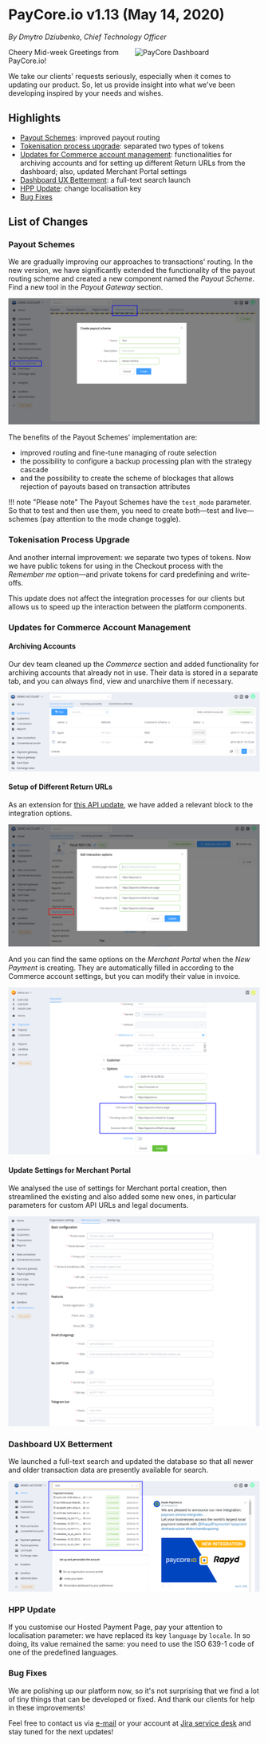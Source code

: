 # **PayCore.io v1.13 (May 14, 2020)**

*By Dmytro Dziubenko, Chief Technology Officer*

<img src="/release-notes/archive/2020/images/v1.13/paycore_illustration_newstyle-1-770x400.jpg" alt="PayCore Dashboard" style="width: 250px; float: right; padding-left: 10px;">

Cheery Mid-week Greetings from PayCore.io!

We take our clients' requests seriously, especially when it comes to updating our product. So, let us provide insight into what we've been developing inspired by your needs and wishes.

## Highlights

* [Payout Schemes](#payout-schemes): improved payout routing
* [Tokenisation process upgrade](#tokenisation-process-upgrade): separated two types of tokens
* [Updates for Commerce account management](#updates-for-commerce-account-management): functionalities for archiving accounts and for setting up different Return URLs from the dashboard; also, updated Merchant Portal settings
* [Dashboard UX Betterment](#dashboard-ux-betterment): a full-text search launch
* [HPP Update](#hpp-update): change localisation key
* [Bug Fixes](#bug-fixes)

## List of Changes

### Payout Schemes

We are gradually improving our approaches to transactions' routing. In the new version, we have significantly extended the functionality of the payout routing scheme and created a new component named the *Payout Scheme*. Find a new tool in the *Payout Gateway* section.

![Payout scheme](images/v1.13/new-payout-scheme.png)

The benefits of the Payout Schemes' implementation are:

* improved routing and fine-tune managing of route selection
* the possibility to configure a backup processing plan with the strategy cascade
* and the possibility to create the scheme of blockages that allows rejection of payouts based on transaction attributes

!!! note "Please note"
    The Payout Schemes have the `test_mode` parameter. So that to test and then use them, you need to create both&mdash;test and live&mdash;schemes (pay attention to the mode change toggle).

### Tokenisation Process Upgrade

And another internal improvement: we separate two types of tokens. Now we have public tokens for using in the Checkout process with the *Remember me* option—and private tokens for card predefining and write-offs.

This update does not affect the integration processes for our clients but allows us to speed up the interaction between the platform components.

### Updates for Commerce Account Management

#### Archiving Accounts

Our dev team cleaned up the *Commerce* section and added functionality for archiving accounts that already not in use. Their data is stored in a separate tab, and you can always find, view and unarchive them if necessary.

![Archived accounts](images/v1.13/archived-accounts.png)

#### Setup of Different Return URLs

As an extension for [this API update](/release-notes/v1.6.12/#return-urls-variations), we have added a relevant block to the integration options.

![Edit integration options](images/v1.13/urls.png)

And you can find the same options on the *Merchant Portal* when the *New Payment* is creating. They are automatically filled in according to the Commerce account settings, but you can modify their value in invoice.

![Merchant Portal](images/v1.13/urls-merchant-app.png)

#### Update Settings for Merchant Portal

We analysed the use of settings for Merchant portal creation, then streamlined the existing and also added some new ones, in particular parameters for custom API URLs and legal documents.

![Merchant App](images/v1.13/merchant-portal.png)

### Dashboard UX Betterment

We launched a full-text search and updated the database so that all newer and older transaction data are presently available for search.

![Search](images/v1.13/search.png)

### HPP Update

If you customise our Hosted Payment Page, pay your attention to localisation parameter: we have replaced its key `language` by `locale`. In so doing, its value remained the same: you need to use the ISO 639-1 code of one of the predefined languages.

### Bug Fixes

We are polishing up our platform now, so it's not surprising that we find a lot of tiny things that can be developed or fixed. And thank our clients for help in these improvements!

Feel free to contact us via [e-mail](mailto:support@paycore.io) or your account at [Jira service desk](https://support.paycore.io) and stay tuned for the next updates!
